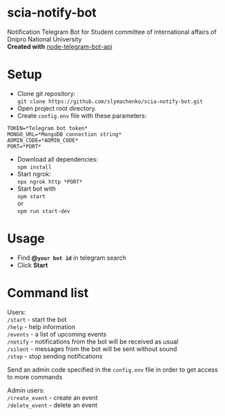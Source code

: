 # scia-notify-bot
Notification Telegram Bot for Student committee of international affairs of Dnipro National University  
**Created with** [node-telegram-bot-api](https://github.com/yagop/node-telegram-bot-api)

# Setup
- Clone git repository:  
`git clone https://github.com/slymachenko/scia-notify-bot.git`
- Open project root directory.
- Create `config.env` file with these parameters:
```
TOKEN=*Telegram bot token*
MONGO_URL=*MongoDB connection string*
ADMIN_CODE=*ADMIN_CODE*
PORT=*PORT*
```
- Download all dependencies:  
`npm install`
- Start ngrok:  
`npx ngrok http *PORT*`
- Start bot with  
`npm start`  
or  
`npm run start-dev`

# Usage
- Find **@`your bot id`** in telegram search
- Click **Start**

# Command list
Users:  
`/start` - start the bot  
`/help` - help information    
`/events` - a list of upcoming events  
`/notify` - notifications from the bot will be received as usual  
`/silent` - messages from the bot will be sent without sound  
`/stop` - stop sending notifications

Send an admin code specified in the `config.env` file in order to get access to more commands

Admin users:  
`/create_event` - create an event  
`/delete_event` - delete an event  
